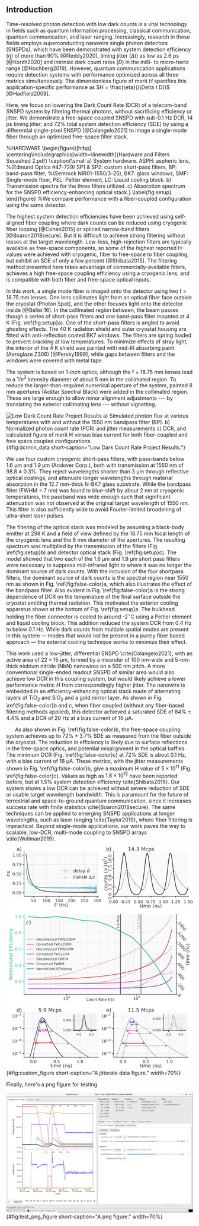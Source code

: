 ## Introduction
Time-resolved photon detection with low dark counts is a vital technology in fields such as quantum information processing, classical communication, quantum communication, and laser ranging. Increasingly, research in these fields employs superconducting nanowire single photon detectors (SNSPDs), which have been demonstrated with system detection efficiency ($\eta$) of more than 90% [@Reddy2020], timing jitter ($\Delta t$) as low as 2.6 ps [@Korzh2020] and intrinsic dark count rates ($D$) in the milli- to  micro-hertz range [@Hochberg2019]. However, quantum communication applications require detection systems with performance optimized across all three metrics simultaneously. The dimensionless figure of merit  $H$ specifies this application-specific performance as $H = \frac{\eta}{(\Delta t D)}$  [@Hadfield2009]. 

Here, we focus on lowering the Dark Count Rate (DCR) of a telecom-band SNSPD system by filtering thermal photons, without sacrificing efficiency or jitter. We demonstrate a free-space coupled SNSPD with sub-0.1 Hz DCR, 14 ps timing jitter, and 72% total system detection efficiency (SDE) by using a differential single-pixel SNSPD [@Colangelo2021] to image a single-mode fiber through an optimized free-space filter stack. 

%HARDWARE
\begin{figure}[htbp]
\centering\includegraphics[width=\linewidth]{Hardware and Filters Squashed 2.pdf}
\caption{\small a) System hardware. ASPH: aspheric lens, %(Edmund Optics \#47-729)
SP1 \& SP2: custom short-pass filters, BP: band-pass filter, %(Semrock NIR01-1550/3-25),
BK7: glass windows, SMF: Single-mode fiber, PEL: Peltier element, LC: Liquid cooling block. b) Transmission spectra for the three filters utilized. c) Absorption spectrum for the SNSPD efficiency-enhancing optical stack.}
\label{fig:setup}
\end{figure}
%We compare performance with a fiber-coupled configuration using the same detector. 


The highest system detection efficiencies have been achieved using self-aligned fiber coupling where dark counts can be reduced using cryogenic fiber looping [@Cohen2015] or spliced narrow-band filters [@Boaron2018secure]. But it is difficult to achieve strong filtering without losses at the target wavelength. Low-loss, high-rejection filters are typically available as free-space components, so some of the highest reported H-values were achieved with cryogenic, fiber to free-space to fiber coupling, but exhibit an SDE of only a few percent  [@Shibata2015]. The filtering method presented here takes advantage of commercially-available filters, achieves a high free-space coupling efficiency using a cryogenic lens, and is compatible with both fiber and free-space optical inputs.


In this work, a single mode fiber is imaged onto the detector using two f = 18.75  mm lenses. One lens collimates light from an optical fiber face outside the cryostat (Photon Spot), and the other focuses light onto the detector inside  [@Bellei:16]. In the collimated region between, the beam passes though a series of short-pass filters and one band-pass filter mounted at 4 K (Fig. \ref{fig:setup}a). One of the short-pass filters is angled to avoid ghosting effects. The 40 K radiation shield and outer cryostat housing are fitted with anti-reflection coated BK7 windows. The filters are spring loaded to prevent cracking at low temperatures. To minimize effects of stray light, the interior of the 4 K shield was painted with mid-IR absorbing paint (Aeroglaze Z306)  [@Persky1999], while gaps between filters and the windows were covered with metal tape. 

The system is based on 1-inch optics, although the f = 18.75 mm lenses lead to a $1/e^2$ intensity diameter of about 5 mm in the collimated region. To reduce the larger-than-required numerical aperture of the system, painted 8 mm apertures (Acktar Spectral Black) were added in the collimated region. These are large enough to allow minor alignment adjustments --- by translating the exterior collimating lens --- without vignetting. 

<!-- \begin{figure}[htbp]
\centering
\centering\includegraphics[width=\linewidth]{DataFigure_6.pdf}
\caption{ \small a) Simulated photon flux at various temperatures with and without the 1550 nm bandpass filter (BP). b) Normalized photon count rate (PCR) and jitter measurements c) DCR, and calculated figure of merit $H$ versus bias current for both fiber-coupled and free space coupled configurations.}
\label{fig:false-color}
\end{figure} -->
![**Low Dark Count Rate Project Results** a) Simulated photon flux at various temperatures with and without the 1550 nm bandpass filter (BP). b) Normalized photon count rate (PCR) and jitter measurements c) DCR, and calculated figure of merit $H$ versus bias current for both fiber-coupled and free space coupled configurations.](./figs_01/DataFigure_6.svg){#fig:dcrmin_data short-caption="Low Dark Count Rate Project Results."}

We use four custom cryogenic short-pass filters, with pass-bands below $1.6 \ \mathrm{\upmu m}$ and $1.9 \ \mathrm{\upmu m}$ (Andover Corp.), both with transmission at 1550 nm of 98.8 ± 0.3\%. They reject wavelengths shorter than $3 \ \mathrm{\upmu m}$ through reflective optical coatings, and attenuate longer wavelengths through material absorption in the 12.7 mm-thick N-BK7 glass substrate. While the bandpass filter (FWHM = 7 nm) was found to blue-shift by about 2 nm at cryogenic temperatures, the passband was wide enough such that significant attenuation was not observed at the original target wavelength of 1550 nm. This filter is also sufficiently wide to avoid Fourier-limited broadening of ultra-short laser pulses. 

The filtering of the optical stack was modeled by assuming a black-body emitter at 298 K and a field of view defined by the 18.75 mm focal length of the cryogenic lens and the 8 mm diameter of the apertures. The resulting spectrum was multiplied by the transmission of the filters (Fig. \ref{fig:setup}b) and detector optical stack (Fig. \ref{fig:setup}c). The model showed that two each of the $1.6 \ \mathrm{\upmu m}$ and $1.9 \ \mathrm{\upmu m}$ short pass filters were necessary to suppress mid-infrared light to where it was no longer the dominant source of dark counts. With the inclusion of the four shortpass filters, the dominant source of dark counts is the spectral region near 1550 nm as shown in Fig. \ref{fig:false-color}a, which also illustrates the effect of the bandpass filter. Also evident in Fig. \ref{fig:false-color}a is the strong dependence of DCR on the temperature of the final surface outside the cryostat emitting thermal radiation. This motivated the exterior cooling apparatus shown at the bottom of Fig. \ref{fig:setup}a. The bulkhead holding the fiber connector is cooled to around -2$^\circ$C using a Peltier element and liquid cooling block. This addition reduced the system DCR from 0.4 Hz to below 0.1 Hz. While dark counts from multiple spatial modes are present in this system — modes that would not be present in a purely fiber based approach — the external cooling technique works to minimize their effect.



This work used a low-jitter, differential SNSPD \cite{Colangelo2021}, with an active area of $22 \times 15  \ \mathrm{\upmu m}$, formed by a meander of 100 nm-wide and 5-nm-thick niobium nitride (NbN) nanowires on a 500 nm pitch. A more conventional single-ended readout SNSPD of similar area would also achieve low DCR in this coupling system, but would likely achieve a lower performance metric $H$ from correspondingly higher jitter. The nanowire is embedded in an efficiency-enhancing optical stack made of alternating layers of TiO$_2$ and SiO$_2$ and a gold mirror layer. As shown in Fig. \ref{fig:false-color}b and c, when fiber coupled (without any fiber-based filtering methods applied), this detector achieved a saturated SDE of $84\% \pm 4.4 \%$ and a DCR of 20 Hz at a bias current of $16\ \mathrm{\upmu A}$. 


&nbsp;&nbsp;&nbsp;&nbsp;&nbsp; As also shown in Fig. \ref{fig:false-color}b, the free-space coupling system achieves up to $72 \% \pm 3.7 \%$ SDE as measured from the fiber outside the cryostat. The reduction in efficiency is likely due to surface reflections in the free-space optics, and potential misalignment in the optical baffles. The minimum DCR (Fig. \ref{fig:false-color}c) at $72 \%$ SDE is about 0.1 Hz, with a bias current of 16 $\mathrm{\upmu A}$. These metrics, with the jitter measurements shown in Fig. \ref{fig:false-color}b, give a maximum H value of $5 \times 10^{11}$ (Fig. \ref{fig:false-color}c). Values as high as $1.8 \times 10^{12}$ have been reported before, but at 1.5\% system detection efficiency \cite{Shibata2015}. Our system shows a low DCR can be achieved without severe reduction of SDE or usable target wavelength bandwidth. This is paramount for the future of terrestrial and space-to-ground quantum communication, since it increases success rate with finite statistics \cite{Boaron2018secure}. The same techniques can be applied to emerging SNSPD applications at longer wavelengths, such as laser ranging \cite{Taylor2019}, where fiber filtering is impractical. Beyond single-mode applications, our work paves the way to scalable, low-DCR, multi-mode coupling to SNSPD arrays \cite{Wollman2019}.


![**Figure Title.** And I think the rest of this is the caption with (A), (B), and (C) callouts](./figs_01/Figure_Data_Sept_2022.svg){#fig:custom_figure
short-caption="A jitterate data figure." width=70%}

Finally, here's a png figure for testing

![**A test png figure.** And here is where I'd put in more information about the png.](./figs_01/fridge.png){#fig:test_png_figure
short-caption="A png figure." width=70%}



